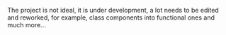 The project is not ideal, it is under development, a lot needs to be edited and reworked, for example, class components into functional ones and much more...
